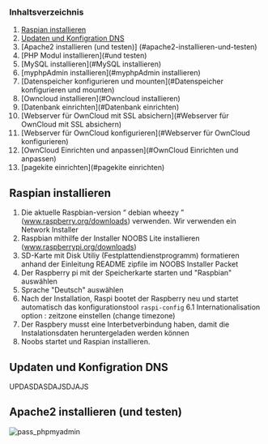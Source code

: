 
### Inhaltsverzeichnis
		
1. [Raspian installieren](#raspian-installieren)
2. [Updaten und Konfigration DNS](#updaten-und-konfigration-dns)
3. [Apache2 installieren (und testen)] (#apache2-installieren-und-testen)
4. [PHP Modul installieren](#und testen)
5. [MySQL installieren](#MySQL installieren)
6. [myphpAdmin installieren](#myphpAdmin installieren)
7. [Datenspeicher konfigurieren und mounten](#Datenspeicher konfigurieren und mounten)
8. [Owncloud installieren](#Owncloud installieren)
9. [Datenbank einrichten](#Datenbank einrichten)
10. [Webserver für OwnCloud mit SSL absichern](#Webserver für OwnCloud mit SSL absichern)
11. [Webserver für OwnCloud konfigurieren](#Webserver für OwnCloud konfigurieren)
12. [OwnCloud Einrichten und anpassen](#OwnCloud Einrichten und anpassen)
13. [pagekite einrichten](#pagekite einrichten)


## Raspian installieren
1. Die aktuelle Raspbian-version “ debian wheezy ” (www.raspberry.org/downloads) verwenden. Wir verwenden ein Network Installer
2. Raspbian mithilfe der Installer  NOOBS Lite installieren (www.raspberrypi.org/downloads) 
3. SD-Karte mit Disk Utiliy (Festplattendienstprogramm) formatieren anhand  der Einleitung README zipfile im NOOBS Installer Packet
4. Der Raspberry pi mit der Speicherkarte starten und "Raspbian" auswählen
5. Sprache "Deutsch" auswählen
6. Nach der Installation, Raspi bootet der Raspberry neu und startet automatisch das konfigurationstool 
	`raspi-config`
  6.1 Internationalisation option : zeitzone einstellen (change timezone)
6. Der Raspbery musst eine Interbetverbindung haben, damit  die Instalationsdaten heruntergeladen werden können
7. Noobs startet und Raspian installieren.

## Updaten und Konfigration DNS

UPDASDASDAJSDJAJS

## Apache2 installieren (und testen)


![pass_phpmyadmin](https://cloud.githubusercontent.com/assets/21320216/19012586/8297fd72-87ba-11e6-9e03-046b4bebe930.png)
